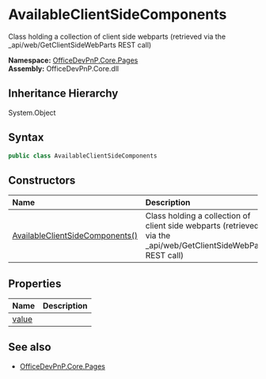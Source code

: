 # AvailableClientSideComponents
 Class holding a collection of client side webparts (retrieved via the _api/web/GetClientSideWebParts REST call)   

**Namespace:** [OfficeDevPnP.Core.Pages](OfficeDevPnP.Core.Pages.md)  
**Assembly:** OfficeDevPnP.Core.dll  
## Inheritance Hierarchy
System.Object  
## Syntax
```C#
public class AvailableClientSideComponents
```
## Constructors
|**Name**|**Description**|
|:-----|:-----|
| [AvailableClientSideComponents()](OfficeDevPnP.Core.Pages.AvailableClientSideComponents.ctor1.md) |  Class holding a collection of client side webparts (retrieved via the _api/web/GetClientSideWebParts REST call) 
## Properties
|**Name**|**Description**|
|:-----|:-----|
| [value](OfficeDevPnP.Core.Pages.AvailableClientSideComponents.value.md) | 
## See also
- [OfficeDevPnP.Core.Pages](OfficeDevPnP.Core.Pages.md)
